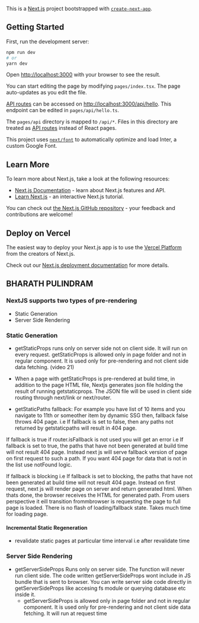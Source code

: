 This is a [Next.js](https://nextjs.org/) project bootstrapped with [`create-next-app`](https://github.com/vercel/next.js/tree/canary/packages/create-next-app).

## Getting Started

First, run the development server:

```bash
npm run dev
# or
yarn dev
```

Open [http://localhost:3000](http://localhost:3000) with your browser to see the result.

You can start editing the page by modifying `pages/index.tsx`. The page auto-updates as you edit the file.

[API routes](https://nextjs.org/docs/api-routes/introduction) can be accessed on [http://localhost:3000/api/hello](http://localhost:3000/api/hello). This endpoint can be edited in `pages/api/hello.ts`.

The `pages/api` directory is mapped to `/api/*`. Files in this directory are treated as [API routes](https://nextjs.org/docs/api-routes/introduction) instead of React pages.

This project uses [`next/font`](https://nextjs.org/docs/basic-features/font-optimization) to automatically optimize and load Inter, a custom Google Font.

## Learn More

To learn more about Next.js, take a look at the following resources:

- [Next.js Documentation](https://nextjs.org/docs) - learn about Next.js features and API.
- [Learn Next.js](https://nextjs.org/learn) - an interactive Next.js tutorial.

You can check out [the Next.js GitHub repository](https://github.com/vercel/next.js/) - your feedback and contributions are welcome!

## Deploy on Vercel

The easiest way to deploy your Next.js app is to use the [Vercel Platform](https://vercel.com/new?utm_medium=default-template&filter=next.js&utm_source=create-next-app&utm_campaign=create-next-app-readme) from the creators of Next.js.

Check out our [Next.js deployment documentation](https://nextjs.org/docs/deployment) for more details.

## BHARATH PULINDRAM

### NextJS supports two types of pre-rendering

- Static Generation
- Server Side Rendering

### Static Generation

- getStaticProps runs only on server side not on client side. It will run on every request.
  getStaticProps is allowed only in page folder and not in regular component. It is used only for pre-rendering and not client side data fetching.
  (video 21)
- When a page with getStaticProps is pre-rendered at build time, in addition to the page HTML file, Nextjs generates json file holding the result of running getstaticprops. The JSON file will be used in client side routing through next/link or next/router.

- getStaticPaths fallback:
  For example you have list of 10 items and you navigate to 11th or someother item by dynamic SSG then, fallback false throws 404 page.
  i.e If fallback is set to false, then any paths not returned by getstaticpaths will result in 404 page.

If fallback is true
if router.isFallback is not used you will get an error
i.e If fallback is set to true, the paths that have not been generated at build time will not result 404 page. Instead next js will serve fallback version of page on first request to such a path.
If you want 404 page for data that is not in the list use notFound logic.

If fallback is blocking
i.e If fallback is set to blocking, the paths that have not been generated at build time will not result 404 page. Instead on first request, next js will render page on server and return generated html.
When thats done, the browser receives the HTML for generated path. From users perspective it eill transition frommbrowser is requesting the page to full page is loaded. There is no flash of loading/fallback state.
Takes much time for loading page.

#### Incremental Static Regeneration

- revalidate static pages at particular time interval i.e after revalidate time

### Server Side Rendering

- getServerSideProps
  Runs only on server side.
  The function will never run client side.
  The code written getServerSideProps wont include in JS bundle that is sent to browser.
  You can write server side code directly in getServerSideProps like accesing fs module or querying database etc inside it.
  - getServerSideProps is allowed only in page folder and not in regular component. It is used only for pre-rendering and not client side data fetching. It will run at request time

